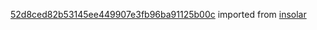 [52d8ced82b53145ee449907e3fb96ba91125b00c](https://github.com/insolar/insolar/commit/52d8ced82b53145ee449907e3fb96ba91125b00c) imported from [insolar](https://github.com/insolar/insolar)
